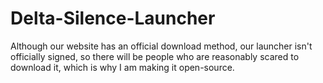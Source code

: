 # Delta-Silence-Launcher
Although our website has an official download method, our launcher isn't officially signed, so there will be people who are reasonably scared to download it, which is why I am making it open-source.
